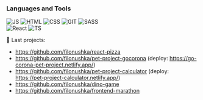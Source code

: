 <!-- ### About Me -->

### Languages and Tools  
![JS](https://img.shields.io/badge/-Javascript-000000?style=for-the-badge&logo=javascript)
![HTML](https://img.shields.io/badge/-html-000000?style=for-the-badge&logo=html5)
![CSS](https://img.shields.io/badge/-CSS-000000?style=for-the-badge&logo=css3) 
![GIT](https://img.shields.io/badge/-GIT-000000?style=for-the-badge&logo=git)
![SASS](https://img.shields.io/badge/-SASS-000000?style=for-the-badge&logo=sass)  
![React](https://img.shields.io/badge/-React-000000?style=for-the-badge&logo=react)
![TS](https://img.shields.io/badge/-Typescript-000000?style=for-the-badge&logo=typescript)

🔭 Last projects:  
- https://github.com/filonushka/react-pizza  
- https://github.com/filonushka/pet-project-gocorona (deploy: https://go-corona-pet-project.netlify.app/)  
- https://github.com/filonushka/pet-project-calculator (deploy: https://pet-project-calculator.netlify.app/)
- https://github.com/filonushka/dino-game  
- https://github.com/filonushka/frontend-marathon  
<!-- ### Follow me   -->


<!--
Here are some ideas to get you started:

- 🔭 I’m currently working on ...
- 🌱 I’m currently learning ...

- 📫 How to reach me:
- 😄 Pronouns: ...
- ⚡ Fun fact: ...
-->

